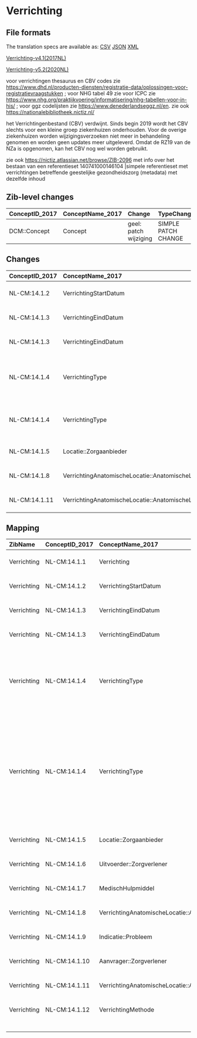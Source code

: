 # Verrichting
## File formats

The translation specs are available as: 
[CSV](../csv/Verrichting.csv) [JSON](../json/Verrichting.json) [XML](../xml/Verrichting.xml)



[Verrichting-v4.1(2017NL)](https://zibs.nl/wiki/Verrichting-v4.1(2017NL))

[Verrichting-v5.2(2020NL)](https://zibs.nl/wiki/Verrichting-v5.2(2020NL))



voor verrichtingen thesaurus en CBV codes zie https://www.dhd.nl/producten-diensten/registratie-data/oplossingen-voor-registratievraagstukken ; voor NHG tabel 49 zie voor ICPC zie https://www.nhg.org/praktijkvoering/informatisering/nhg-tabellen-voor-in-his/ ; voor ggz codelijsten zie https://www.denederlandseggz.nl/en. zie ook https://nationalebibliotheek.nictiz.nl/

het Verrichtingenbestand (CBV) verdwijnt. Sinds begin 2019 wordt het CBV slechts voor een kleine groep ziekenhuizen onderhouden. Voor de overige ziekenhuizen worden wijzigingsverzoeken niet meer in behandeling genomen en worden geen updates meer uitgeleverd. Omdat de RZ19 van de NZa is opgenomen, kan het CBV nog wel worden gebruikt.

zie ook https://nictiz.atlassian.net/browse/ZIB-2096 met info over het bestaan van een referentieset 140741000146104 |simpele referentieset met verrichtingen betreffende geestelijke gezondheidszorg (metadata) met dezelfde inhoud

## Zib-level changes

| ConceptID_2017   | ConceptName_2017   | Change                | TypeChange          | Omschrijving                   |
|:-----------------|:-------------------|:----------------------|:--------------------|:-------------------------------|
| DCM::Concept     | Concept            | geel: patch wijziging | SIMPLE PATCH CHANGE | Tekstwijzging defintie concept |

## Changes

| ConceptID_2017   | ConceptName_2017                                  | Change                | TypeChange                 | Impact_heen   | TRANSLATIE_spec_heen                                                                                                                                                   | Impact_terug   | TRANSLATIE_spec_terug                                                                                                                                                  | Omschrijving                                                                                   |
|:-----------------|:--------------------------------------------------|:----------------------|:---------------------------|:--------------|:-----------------------------------------------------------------------------------------------------------------------------------------------------------------------|:---------------|:-----------------------------------------------------------------------------------------------------------------------------------------------------------------------|:-----------------------------------------------------------------------------------------------|
| NL-CM:14.1.2     | VerrichtingStartDatum                             | oranje: minor change  | DATETIME IN FUTURE ALLOWED | Low           |                                                                                                                                                                        | Medium         | IF [datetime]> TODAY> remove check for dates in future on 2017 zib                                                                                                     | datum in toekomst nu toegestaan                                                                |
| NL-CM:14.1.3     | VerrichtingEindDatum                              | oranje: minor change  | DATETIME IN FUTURE ALLOWED | Low           |                                                                                                                                                                        | Medium         | IF [datetime]> TODAY> remove check for dates in future on 2017 zib                                                                                                     | datum in toekomst nu toegestaan                                                                |
| NL-CM:14.1.3     | VerrichtingEindDatum                              | geel: patch wijziging | SIMPLE PATCH CHANGE        | Low           |                                                                                                                                                                        | Low            |                                                                                                                                                                        | Tekstwijziging aan defintie concept                                                            |
| NL-CM:14.1.4     | VerrichtingType                                   | geel: patch wijziging | SIMPLE PATCH CHANGE        | Low           |                                                                                                                                                                        | Low            |                                                                                                                                                                        | Omschrijving VerrichtingType rondom de DHD verrichtingenthesaurus geactualiseerd en aangepast. |
| NL-CM:14.1.4     | VerrichtingType                                   | oranje: minor change  | VALUESET CHANGES           | Low           | valuesets 2017 -> valueset 2020 regel                                                                                                                                  | Medium         | valuesets 2017 <- valueset 2020 regel                                                                                                                                  | Er zijn NHG, CBV, NZA en GGZ codelijsten bijgekomen voor vastleggen van verrichtingen          |
| NL-CM:14.1.5     | Locatie::Zorgaanbieder                            | geel: patch wijziging | SIMPLE PATCH CHANGE        | Low           |                                                                                                                                                                        | Low            |                                                                                                                                                                        | Tekstwijziging defintie van concept.                                                           |
| NL-CM:14.1.8     | VerrichtingAnatomischeLocatie::AnatomischeLocatie | oranje: minor change  | CHANGE TO SUB HCIM         | Medium        | codelist [VerrichtingAnatomischeLocatieCodelijst]->[LocatieCodelijst (http://decor.nictiz.nl/fhir/ValueSet/2.16.840.1.113883.2.4.3.11.60.40.2.20.7.1--20200901000000)] | Medium         | codelist [LocatieCodelijst (http://decor.nictiz.nl/fhir/ValueSet/2.16.840.1.113883.2.4.3.11.60.40.2.20.7.1--20200901000000)]->[VerrichtingAnatomischeLocatieCodelijst] | nieuwe verwijzing naar sub-bouwsteen anatomischeLocatie                                        |
| NL-CM:14.1.11    | VerrichtingAnatomischeLocatie::AnatomischeLocatie | oranje: minor change  | CHANGE TO SUB HCIM         | Medium        | codelist [VerrichtingLateraliteitCodelijst]->[LateraliteitCodelijst (http://decor.nictiz.nl/fhir/ValueSet/2.16.840.1.113883.2.4.3.11.60.40.2.20.7.2--20200901000000)]  | Medium         | codelist [LateraliteitCodelijst (http://decor.nictiz.nl/fhir/ValueSet/2.16.840.1.113883.2.4.3.11.60.40.2.20.7.2--20200901000000)]->[VerrichtingLateraliteitCodelijst]  | nieuwe verwijzing naar sub-bouwsteen anatomischeLocatie                                        |

## Mapping

| ZibName     | ConceptID_2017   | ConceptName_2017                                  | Codelists_2017                                        | Change                  | ConceptID_2020   | ConceptName_2020                                  | Codelists_2020                                                                                                                                      | Bits                                                                 | Omschrijving                                                                                   | TypeChange                 | Impact_heen   | TRANSLATIE_spec_heen                                                                                                                                                   | Impact_terug   | TRANSLATIE_spec_terug                                                                                                                                                  |
|:------------|:-----------------|:--------------------------------------------------|:------------------------------------------------------|:------------------------|:-----------------|:--------------------------------------------------|:----------------------------------------------------------------------------------------------------------------------------------------------------|:---------------------------------------------------------------------|:-----------------------------------------------------------------------------------------------|:---------------------------|:--------------|:-----------------------------------------------------------------------------------------------------------------------------------------------------------------------|:---------------|:-----------------------------------------------------------------------------------------------------------------------------------------------------------------------|
| Verrichting | NL-CM:14.1.1     | Verrichting                                       |                                                       | groen: geen wijzigingen | NL-CM:14.1.1     | Verrichting                                       |                                                                                                                                                     |                                                                      |                                                                                                | NO CHANGE                  |               |                                                                                                                                                                        |                | SCT DefinitionCode [blank] -> [365470003 Bevinding betreffende gegevens over gezin en gezinssamenstelling]                                                             |
| Verrichting | NL-CM:14.1.2     | VerrichtingStartDatum                             |                                                       | oranje: minor change    | NL-CM:14.1.2     | VerrichtingStartDatum                             |                                                                                                                                                     | ZIB-821                                                              | datum in toekomst nu toegestaan                                                                | DATETIME IN FUTURE ALLOWED | Low           |                                                                                                                                                                        | Medium         | IF [datetime]> TODAY> remove check for dates in future on 2017 zib                                                                                                     |
| Verrichting | NL-CM:14.1.3     | VerrichtingEindDatum                              |                                                       | oranje: minor change    | NL-CM:14.1.3     | VerrichtingEindDatum                              |                                                                                                                                                     | ZIB-821                                                              | datum in toekomst nu toegestaan                                                                | DATETIME IN FUTURE ALLOWED | Low           |                                                                                                                                                                        | Medium         | IF [datetime]> TODAY> remove check for dates in future on 2017 zib                                                                                                     |
| Verrichting | NL-CM:14.1.3     | VerrichtingEindDatum                              |                                                       | geel: patch wijziging   | NL-CM:14.1.3     | VerrichtingEindDatum                              |                                                                                                                                                     | ZIB-993                                                              | Tekstwijziging aan defintie concept                                                            | SIMPLE PATCH CHANGE        | Low           |                                                                                                                                                                        | Low            |                                                                                                                                                                        |
| Verrichting | NL-CM:14.1.4     | VerrichtingType                                   | VerrichtingTypeCodelijst = Verrichtingenthesaurus DHD | geel: patch wijziging   | NL-CM:14.1.4     | VerrichtingType                                   | VerrichtingTypeCBVCodelijst ; VerrichtingTypeDHDCodelijst ; VerrichtingTypeGGZCodelijst ; VerrichtingTypeNHGCodelijst ; VerrichtingTypeNZaCodelijst | ZIB-954 ; ZIB-1087                                                   | Omschrijving VerrichtingType rondom de DHD verrichtingenthesaurus geactualiseerd en aangepast. | SIMPLE PATCH CHANGE        | Low           |                                                                                                                                                                        | Low            |                                                                                                                                                                        |
| Verrichting | NL-CM:14.1.4     | VerrichtingType                                   | VerrichtingTypeCodelijst = Verrichtingenthesaurus DHD | oranje: minor change    | NL-CM:14.1.4     | VerrichtingType                                   | VerrichtingTypeCBVCodelijst ; VerrichtingTypeDHDCodelijst ; VerrichtingTypeGGZCodelijst ; VerrichtingTypeNHGCodelijst ; VerrichtingTypeNZaCodelijst | ZIB-908 ; ZIB-633 ; ZIB-1088 ; ZIB-666 ; ZIB-675 ; ZIB-625 ; ZIB-624 | Er zijn NHG, CBV, NZA en GGZ codelijsten bijgekomen voor vastleggen van verrichtingen          | VALUESET CHANGES           | Low           | valuesets 2017 -> valueset 2020 regel                                                                                                                                  | Medium         | valuesets 2017 <- valueset 2020 regel                                                                                                                                  |
| Verrichting | NL-CM:14.1.5     | Locatie::Zorgaanbieder                            |                                                       | geel: patch wijziging   | NL-CM:14.1.5     | Locatie::Zorgaanbieder                            |                                                                                                                                                     | ZIB-821                                                              | Tekstwijziging defintie van concept.                                                           | SIMPLE PATCH CHANGE        | Low           |                                                                                                                                                                        | Low            |                                                                                                                                                                        |
| Verrichting | NL-CM:14.1.6     | Uitvoerder::Zorgverlener                          |                                                       | groen: geen wijzigingen | NL-CM:14.1.6     | Uitvoerder::Zorgverlener                          |                                                                                                                                                     |                                                                      |                                                                                                | NO CHANGE                  |               |                                                                                                                                                                        |                |                                                                                                                                                                        |
| Verrichting | NL-CM:14.1.7     | MedischHulpmiddel                                 |                                                       | groen: geen wijzigingen | NL-CM:14.1.7     | MedischHulpmiddel                                 |                                                                                                                                                     |                                                                      |                                                                                                | NO CHANGE                  |               |                                                                                                                                                                        |                | SCT DefintionCode [blank] -> [308552006 Status van verslag]                                                                                                            |
| Verrichting | NL-CM:14.1.8     | VerrichtingAnatomischeLocatie::AnatomischeLocatie | VerrichtingAnatomischeLocatieCodelijst                | oranje: minor change    | NL-CM:14.1.13    | VerrichtingAnatomischeLocatie::AnatomischeLocatie | LocatieCodelijst                                                                                                                                    | ZIB-1116                                                             | nieuwe verwijzing naar sub-bouwsteen anatomischeLocatie                                        | CHANGE TO SUB HCIM         | Medium        | codelist [VerrichtingAnatomischeLocatieCodelijst]->[LocatieCodelijst (http://decor.nictiz.nl/fhir/ValueSet/2.16.840.1.113883.2.4.3.11.60.40.2.20.7.1--20200901000000)] | Medium         | codelist [LocatieCodelijst (http://decor.nictiz.nl/fhir/ValueSet/2.16.840.1.113883.2.4.3.11.60.40.2.20.7.1--20200901000000)]->[VerrichtingAnatomischeLocatieCodelijst] |
| Verrichting | NL-CM:14.1.9     | Indicatie::Probleem                               |                                                       | groen: geen wijzigingen | NL-CM:14.1.9     | Indicatie::Probleem                               |                                                                                                                                                     |                                                                      |                                                                                                | NO CHANGE                  |               |                                                                                                                                                                        |                | SCT DefintionCode [27574-3 Skilled nursing treatment plan Progress note and attainment of goals (narrative)] -> [423100009 Results section]                            |
| Verrichting | NL-CM:14.1.10    | Aanvrager::Zorgverlener                           |                                                       | groen: geen wijzigingen | NL-CM:14.1.10    | Aanvrager::Zorgverlener                           |                                                                                                                                                     |                                                                      |                                                                                                | NO CHANGE                  |               |                                                                                                                                                                        |                |                                                                                                                                                                        |
| Verrichting | NL-CM:14.1.11    | VerrichtingAnatomischeLocatie::AnatomischeLocatie | VerrichtingLateraliteitCodelijst                      | oranje: minor change    | NL-CM:14.1.13    | VerrichtingAnatomischeLocatie::AnatomischeLocatie | LateraliteitCodelijst                                                                                                                               | ZIB-1116                                                             | nieuwe verwijzing naar sub-bouwsteen anatomischeLocatie                                        | CHANGE TO SUB HCIM         | Medium        | codelist [VerrichtingLateraliteitCodelijst]->[LateraliteitCodelijst (http://decor.nictiz.nl/fhir/ValueSet/2.16.840.1.113883.2.4.3.11.60.40.2.20.7.2--20200901000000)]  | Medium         | codelist [LateraliteitCodelijst (http://decor.nictiz.nl/fhir/ValueSet/2.16.840.1.113883.2.4.3.11.60.40.2.20.7.2--20200901000000)]->[VerrichtingLateraliteitCodelijst]  |
| Verrichting | NL-CM:14.1.12    | VerrichtingMethode                                | VerrichtingMethodeCodelijst                           | groen: geen wijzigingen | NL-CM:14.1.12    | VerrichtingMethode                                | VerrichtingMethodeCodelijst                                                                                                                         |                                                                      |                                                                                                | NO CHANGE                  |               |                                                                                                                                                                        |                |                                                                                                                                                                        |
|             |                  |                                                   |                                                       |                         |                  |                                                   | Binding: Required                                                                                                                                   |                                                                      |                                                                                                |                            |               |                                                                                                                                                                        |                |                                                                                                                                                                        |

